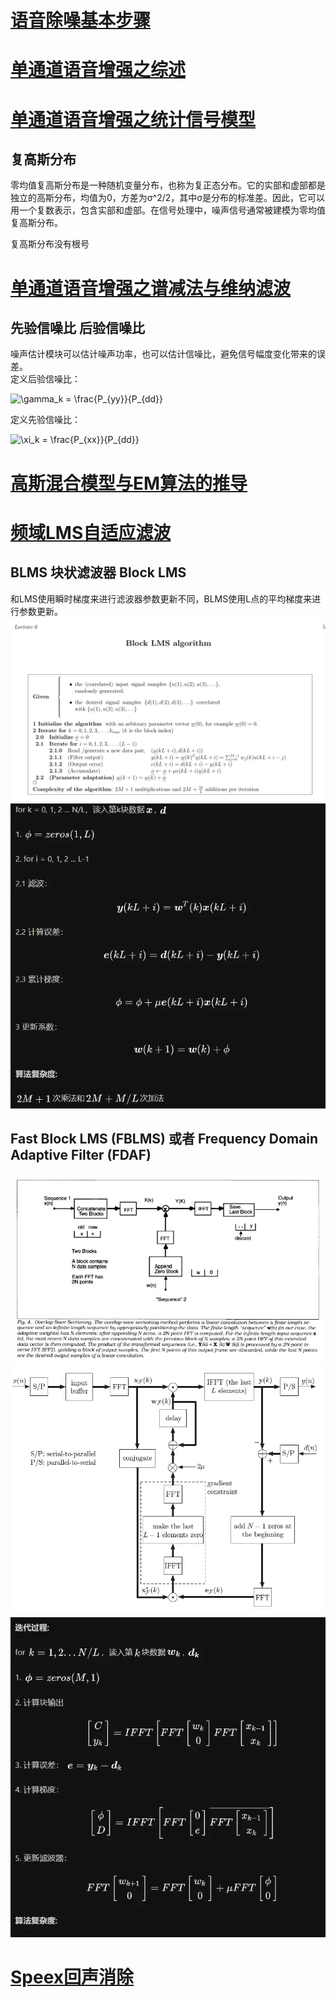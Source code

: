# [语音除噪基本步骤](https://www.jianshu.com/p/56a2bc83a242)  
# [单通道语音增强之综述](https://www.jianshu.com/p/26e24bbc2358)  
# [单通道语音增强之统计信号模型](https://www.jianshu.com/p/b25b3e78dc34) 

## 复高斯分布
零均值复高斯分布是一种随机变量分布，也称为复正态分布。它的实部和虚部都是独立的高斯分布，均值为0，方差为σ^2/2，其中σ是分布的标准差。因此，它可以用一个复数表示，包含实部和虚部。在信号处理中，噪声信号通常被建模为零均值复高斯分布。


复高斯分布没有根号


# [单通道语音增强之谱减法与维纳滤波](https://www.jianshu.com/p/ecfd21a20f5b)  
## 先验信噪比 后验信噪比 
噪声估计模块可以估计噪声功率，也可以估计信噪比，避免信号幅度变化带来的误差。  
定义后验信噪比：

![\gamma_k = \frac{P_{yy}}{P_{dd}}](https://math.jianshu.com/math?formula=%5Cgamma_k%20%3D%20%5Cfrac%7BP_%7Byy%7D%7D%7BP_%7Bdd%7D%7D)

定义先验信噪比：

![\xi_k = \frac{P_{xx}}{P_{dd}}](https://math.jianshu.com/math?formula=%5Cxi_k%20%3D%20%5Cfrac%7BP_%7Bxx%7D%7D%7BP_%7Bdd%7D%7D)
# [高斯混合模型与EM算法的推导](https://www.jianshu.com/p/c990abda8059)  
# [频域LMS自适应滤波](https://www.jianshu.com/p/e4ee7b6496e1)    
## BLMS 块状滤波器   Block LMS
和LMS使用瞬时梯度来进行滤波器参数更新不同，BLMS使用L点的平均梯度来进行参数更新。
![image](https://raw.githubusercontent.com/andyye1999/image-hosting/master/20220524/image.37jx8w8a5mq0.webp)    
![image](https://raw.githubusercontent.com/andyye1999/image-hosting/master/20220524/image.d0wgtle87hc.webp)
## Fast Block LMS (FBLMS) 或者 Frequency Domain Adaptive Filter (FDAF)  
![image](https://raw.githubusercontent.com/andyye1999/image-hosting/master/20220524/image.43gwee6l69u0.webp)  
![image](https://raw.githubusercontent.com/andyye1999/image-hosting/master/20220524/image.3z86kajpika0.webp)  
![image](https://raw.githubusercontent.com/andyye1999/image-hosting/master/20220524/image.1t2ytkir8ds0.webp)
# [Speex回声消除](https://www.jianshu.com/p/f2fc2ff2d70d)
